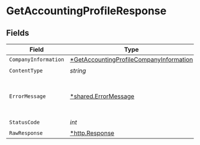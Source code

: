 # GetAccountingProfileResponse


## Fields

| Field                                                                                                        | Type                                                                                                         | Required                                                                                                     | Description                                                                                                  |
| ------------------------------------------------------------------------------------------------------------ | ------------------------------------------------------------------------------------------------------------ | ------------------------------------------------------------------------------------------------------------ | ------------------------------------------------------------------------------------------------------------ |
| `CompanyInformation`                                                                                         | [*GetAccountingProfileCompanyInformation](../../models/operations/getaccountingprofilecompanyinformation.md) | :heavy_minus_sign:                                                                                           | Success                                                                                                      |
| `ContentType`                                                                                                | *string*                                                                                                     | :heavy_check_mark:                                                                                           | N/A                                                                                                          |
| `ErrorMessage`                                                                                               | [*shared.ErrorMessage](../../models/shared/errormessage.md)                                                  | :heavy_minus_sign:                                                                                           | Your API request was not properly authorized.                                                                |
| `StatusCode`                                                                                                 | *int*                                                                                                        | :heavy_check_mark:                                                                                           | N/A                                                                                                          |
| `RawResponse`                                                                                                | [*http.Response](https://pkg.go.dev/net/http#Response)                                                       | :heavy_minus_sign:                                                                                           | N/A                                                                                                          |